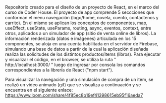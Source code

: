 Repositorio creado para el diseño de un proyecto de React, en el marco del curso de Coder House. 
El proyecto de app comprende 5 seccciones que conforman el menu navegación (logo/home, novela, cuento, contactenos y carrito). En el mismo se aplican los conceptos de componentes, map, useEffect, useState, useParams, routing, async, eventos, context, entre otros, aplicados a un simulador de app (sitio de venta online de libros).
La información renderizada (datos e imágenes) articulada en los 15 componentes, se aloja en una cuenta habilitada en el servidor de Firebase, simulando una base de datos a partir de la cual la aplicación diseñada realiza las solicitudes de los distintos productos/items (libros).
Para ejecutar y visualizar el código, en el browser, se utiliza la ruta " http://localhost:3000/ " luego de ingresar por consola los comandos correspondientes a la librería de React ("npm start"). 

Para visualizar la navegación y una simulación de compra de un item, se realizó un video animado (gif) que se visualiza a continuación y se encuentra en el siguiente enlace: https://www.loom.com/share/4f85ec8b19ef41398615eb95f16aeda7
